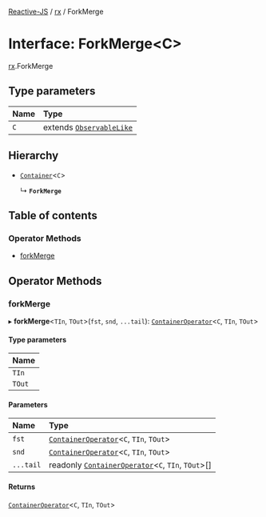 [Reactive-JS](../README.md) / [rx](../modules/rx.md) / ForkMerge

# Interface: ForkMerge<C\>

[rx](../modules/rx.md).ForkMerge

## Type parameters

| Name | Type |
| :------ | :------ |
| `C` | extends [`ObservableLike`](rx.ObservableLike.md) |

## Hierarchy

- [`Container`](containers.Container.md)<`C`\>

  ↳ **`ForkMerge`**

## Table of contents

### Operator Methods

- [forkMerge](rx.ForkMerge.md#forkmerge)

## Operator Methods

### forkMerge

▸ **forkMerge**<`TIn`, `TOut`\>(`fst`, `snd`, `...tail`): [`ContainerOperator`](../modules/containers.md#containeroperator)<`C`, `TIn`, `TOut`\>

#### Type parameters

| Name |
| :------ |
| `TIn` |
| `TOut` |

#### Parameters

| Name | Type |
| :------ | :------ |
| `fst` | [`ContainerOperator`](../modules/containers.md#containeroperator)<`C`, `TIn`, `TOut`\> |
| `snd` | [`ContainerOperator`](../modules/containers.md#containeroperator)<`C`, `TIn`, `TOut`\> |
| `...tail` | readonly [`ContainerOperator`](../modules/containers.md#containeroperator)<`C`, `TIn`, `TOut`\>[] |

#### Returns

[`ContainerOperator`](../modules/containers.md#containeroperator)<`C`, `TIn`, `TOut`\>
